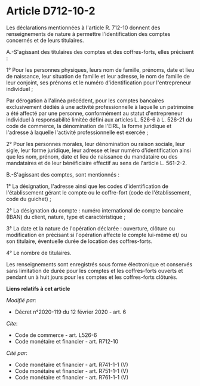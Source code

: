 # Article D712-10-2

Les déclarations mentionnées à l'article R. 712-10 donnent des renseignements de nature à permettre l'identification des
comptes concernés et de leurs titulaires.

A.-S'agissant des titulaires des comptes et des coffres-forts, elles précisent :

1° Pour les personnes physiques, leurs nom de famille, prénoms, date et lieu de naissance, leur situation de famille et leur
adresse, le nom de famille de leur conjoint, ses prénoms et le numéro d'identification pour l'entrepreneur individuel ;

Par dérogation à l'alinéa précédent, pour les comptes bancaires exclusivement dédiés à une activité professionnelle à
laquelle un patrimoine a été affecté par une personne, conformément au statut d'entrepreneur individuel à responsabilité
limitée défini aux articles L. 526-6 à L. 526-21 du code de commerce, la dénomination de l'EIRL, la forme juridique et
l'adresse à laquelle l'activité professionnelle est exercée ;

2° Pour les personnes morales, leur dénomination ou raison sociale, leur sigle, leur forme juridique, leur adresse et leur
numéro d'identification ainsi que les nom, prénom, date et lieu de naissance du mandataire ou des mandataires et de leur
bénéficiaire effectif au sens de l'article L. 561-2-2.

B.-S'agissant des comptes, sont mentionnés :

1° La désignation, l'adresse ainsi que les codes d'identification de l'établissement gérant le compte ou le coffre-fort (code
de l'établissement, code du guichet) ;

2° La désignation du compte : numéro international de compte bancaire (IBAN) du client, nature, type et caractéristique ;

3° La date et la nature de l'opération déclarée : ouverture, clôture ou modification en précisant si l'opération affecte le
compte lui-même et/ ou son titulaire, éventuelle durée de location des coffres-forts.

4° Le nombre de titulaires.

Les renseignements sont enregistrés sous forme électronique et conservés sans limitation de durée pour les comptes et les
coffres-forts ouverts et pendant un à huit jours pour les comptes et les coffres-forts clôturés.

**Liens relatifs à cet article**

_Modifié par_:

  - Décret n°2020-119 du 12 février 2020 - art. 6

_Cite_:

  - Code de commerce - art. L526-6
  - Code monétaire et financier - art. R712-10

_Cité par_:

  - Code monétaire et financier - art. R741-1-1 (V)
  - Code monétaire et financier - art. R751-1-1 (V)
  - Code monétaire et financier - art. R761-1-1 (V)
